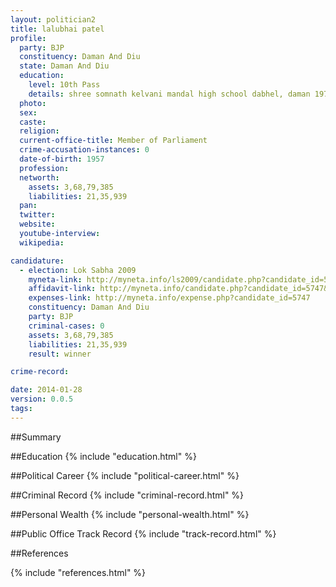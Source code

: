 ```yaml
---
layout: politician2
title: lalubhai patel
profile: 
  party: BJP
  constituency: Daman And Diu
  state: Daman And Diu
  education: 
    level: 10th Pass
    details: shree somnath kelvani mandal high school dabhel, daman 1973
  photo: 
  sex: 
  caste: 
  religion: 
  current-office-title: Member of Parliament
  crime-accusation-instances: 0
  date-of-birth: 1957
  profession: 
  networth: 
    assets: 3,68,79,385
    liabilities: 21,35,939
  pan: 
  twitter: 
  website: 
  youtube-interview: 
  wikipedia: 

candidature: 
  - election: Lok Sabha 2009
    myneta-link: http://myneta.info/ls2009/candidate.php?candidate_id=5747
    affidavit-link: http://myneta.info/candidate.php?candidate_id=5747&scan=original
    expenses-link: http://myneta.info/expense.php?candidate_id=5747
    constituency: Daman And Diu 
    party: BJP
    criminal-cases: 0
    assets: 3,68,79,385
    liabilities: 21,35,939
    result: winner 

crime-record: 

date: 2014-01-28
version: 0.0.5
tags: 
---
```

##Summary


##Education
{% include "education.html" %}


##Political Career
{% include "political-career.html" %}


##Criminal Record
{% include "criminal-record.html" %}


##Personal Wealth
{% include "personal-wealth.html" %}


##Public Office Track Record
{% include "track-record.html" %}


##References


{% include "references.html" %}